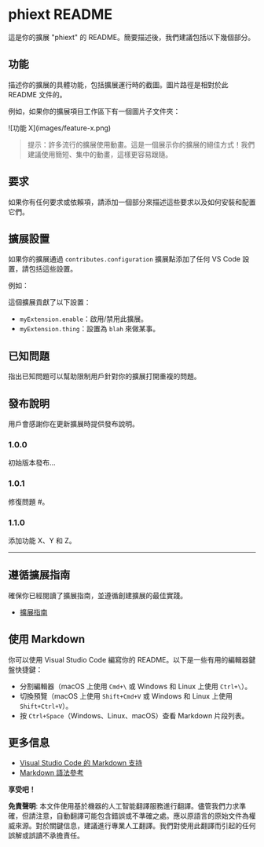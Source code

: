 # phiext README

這是你的擴展 "phiext" 的 README。簡要描述後，我們建議包括以下幾個部分。

## 功能

描述你的擴展的具體功能，包括擴展運行時的截圖。圖片路徑是相對於此 README 文件的。

例如，如果你的擴展項目工作區下有一個圖片子文件夾：

\!\[功能 X\]\(images/feature-x.png\)

> 提示：許多流行的擴展使用動畫。這是一個展示你的擴展的絕佳方式！我們建議使用簡短、集中的動畫，這樣更容易跟隨。

## 要求

如果你有任何要求或依賴項，請添加一個部分來描述這些要求以及如何安裝和配置它們。

## 擴展設置

如果你的擴展通過 `contributes.configuration` 擴展點添加了任何 VS Code 設置，請包括這些設置。

例如：

這個擴展貢獻了以下設置：

* `myExtension.enable`：啟用/禁用此擴展。
* `myExtension.thing`：設置為 `blah` 來做某事。

## 已知問題

指出已知問題可以幫助限制用戶針對你的擴展打開重複的問題。

## 發布說明

用戶會感謝你在更新擴展時提供發布說明。

### 1.0.0

初始版本發布...

### 1.0.1

修復問題 #。

### 1.1.0

添加功能 X、Y 和 Z。

---

## 遵循擴展指南

確保你已經閱讀了擴展指南，並遵循創建擴展的最佳實踐。

* [擴展指南](https://code.visualstudio.com/api/references/extension-guidelines)

## 使用 Markdown

你可以使用 Visual Studio Code 編寫你的 README。以下是一些有用的編輯器鍵盤快捷鍵：

* 分割編輯器（macOS 上使用 `Cmd+\` 或 Windows 和 Linux 上使用 `Ctrl+\`）。
* 切換預覽（macOS 上使用 `Shift+Cmd+V` 或 Windows 和 Linux 上使用 `Shift+Ctrl+V`）。
* 按 `Ctrl+Space`（Windows、Linux、macOS）查看 Markdown 片段列表。

## 更多信息

* [Visual Studio Code 的 Markdown 支持](https://code.visualstudio.com/docs/languages/markdown)
* [Markdown 語法參考](https://help.github.com/articles/markdown-basics/)

**享受吧！**

**免責聲明**:
本文件使用基於機器的人工智能翻譯服務進行翻譯。儘管我們力求準確，但請注意，自動翻譯可能包含錯誤或不準確之處。應以原語言的原始文件為權威來源。對於關鍵信息，建議進行專業人工翻譯。我們對使用此翻譯而引起的任何誤解或誤讀不承擔責任。